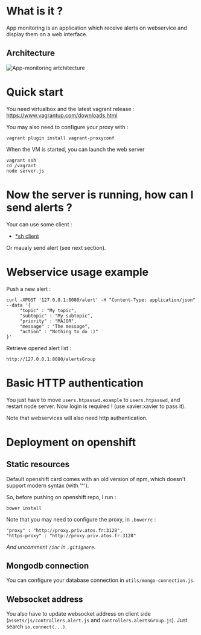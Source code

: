 What is it ?
============

App monitoring is an application which receive alerts on webservice and display them on a web interface.

Architecture
------------

![App-monitoring artchitecture](https://docs.google.com/drawings/d/1t51HaRyTxnXP7mKwMXkIjao-Ve5ollD05kdexK1izsY/pub?w=717&h=661)

Quick start
===========

You need virtualbox and the latest vagrant release : https://www.vagrantup.com/downloads.html

You may also need to configure your proxy with :

    vagrant plugin install vagrant-proxyconf

When the VM is started, you can launch the web server

    vagrant ssh
	cd /vagrant
	node server.js
	

Now the server is running, how can I send alerts ?
==================================================

Your can use some client :
- [*sh client](https://github.com/xaviermichel/app-monitoring-sh-client)

Or maualy send alert (see next section).


Webservice usage example
========================

Push a new alert :

    curl -XPOST '127.0.0.1:8080/alert' -H "Content-Type: application/json" --data '{
         "topic" : "My topic",
         "subtopic" : "My subtopic",
         "priority" : "MAJOR",
         "message" : "The message",
         "action" : "Nothing to do :)"
    }'

Retrieve opened alert list :

    http://127.0.0.1:8080/alertsGroup
	
	
Basic HTTP authentication
===========================

You just have to move `users.htpasswd.example` to `users.htpasswd`, and restart node server. Now login is required ! (use xavier:xavier to pass it).

Note that webservices will also need http authentication.


Deployment on openshift
=======================

Static resources
----------------
Default openshift card comes with an old version of npm, which doesn't support modern syntax (with '^').

So, before pushing on openshift repo, I run :

    bower install
	
Note that you may need to configure the proxy, in `.bowerrc` :

    "proxy" : "http://proxy.priv.atos.fr:3128",
    "https-proxy" : "http://proxy.priv.atos.fr:3128"

*And uncomment `/inc` in `.gitignore`.*
	
Mongodb connection
------------------
You can configure your database connection in `utils/mongo-connection.js`.

Websocket address
-----------------
You also have to update websocket address on client side (`assets/js/controllers.alert.js` and `controllers.alertsGroup.js`). Just search `io.connect(...)`.
